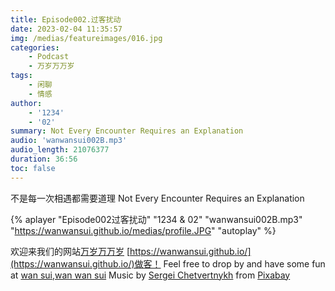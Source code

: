 ```yaml
---
title: Episode002.过客扰动
date: 2023-02-04 11:35:57
img: /medias/featureimages/016.jpg
categories: 
    - Podcast
    - 万岁万万岁
tags: 
    - 闲聊
    - 情感
author: 
    - '1234'
    - '02'
summary: Not Every Encounter Requires an Explanation
audio: 'wanwansui002B.mp3'
audio_length: 21076377
duration: 36:56
toc: false
---
```



不是每一次相遇都需要道理
Not Every Encounter Requires an Explanation


{% aplayer "Episode002过客扰动" "1234 & 02" "wanwansui002B.mp3" "https://wanwansui.github.io/medias/profile.JPG" "autoplay" %}

欢迎来我们的网站[万岁万万岁](https://wanwansui.github.io/) [https://wanwansui.github.io/](https://wanwansui.github.io/)做客！
Feel free to drop by and have some fun at [wan sui,wan wan sui](https://wanwansui.github.io/)
Music by <a href="https://pixabay.com/zh/users/sergequadrado-24990007/?utm_source=link-attribution&amp;utm_medium=referral&amp;utm_campaign=music&amp;utm_content=13185">Sergei Chetvertnykh</a> from <a href="https://pixabay.com/music//?utm_source=link-attribution&amp;utm_medium=referral&amp;utm_campaign=music&amp;utm_content=13185">Pixabay</a>